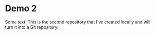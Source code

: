 # Demo 2

Some text. This is the second repository that I've created locally and will turn it into a Git repository.
